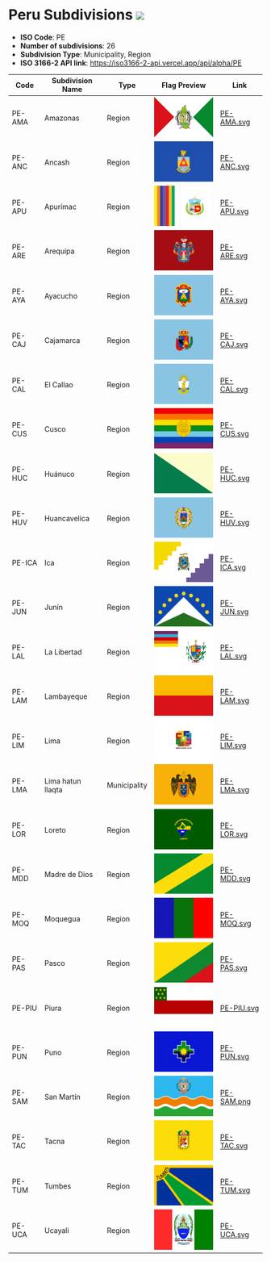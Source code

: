 # Peru Subdivisions ![](https://flagcdn.com/h40/pe.png)

- **ISO Code**: PE
- **Number of subdivisions**: 26
- **Subdivision Type**: Municipality, Region
- **ISO 3166-2 API link**: https://iso3166-2-api.vercel.app/api/alpha/PE

| Code  | Subdivision Name         | Type | Flag Preview | Link |
|-------|--------------------------|--------------| -------------- |----------|
| PE-AMA | Amazonas | Region | <img src='https://raw.githubusercontent.com/amckenna41/iso3166-flags/main/iso3166-2-flags/PE/PE-AMA.svg' height='80'> | [PE-AMA.svg](https://github.com/amckenna41/iso3166-flags/blob/main/iso3166-2-flags/PE/PE-AMA.svg) |
| PE-ANC | Ancash | Region | <img src='https://raw.githubusercontent.com/amckenna41/iso3166-flags/main/iso3166-2-flags/PE/PE-ANC.svg' height='80'> | [PE-ANC.svg](https://github.com/amckenna41/iso3166-flags/blob/main/iso3166-2-flags/PE/PE-ANC.svg) |
| PE-APU | Apurímac | Region | <img src='https://raw.githubusercontent.com/amckenna41/iso3166-flags/main/iso3166-2-flags/PE/PE-APU.svg' height='80'> | [PE-APU.svg](https://github.com/amckenna41/iso3166-flags/blob/main/iso3166-2-flags/PE/PE-APU.svg) |
| PE-ARE | Arequipa | Region | <img src='https://raw.githubusercontent.com/amckenna41/iso3166-flags/main/iso3166-2-flags/PE/PE-ARE.svg' height='80'> | [PE-ARE.svg](https://github.com/amckenna41/iso3166-flags/blob/main/iso3166-2-flags/PE/PE-ARE.svg) |
| PE-AYA | Ayacucho | Region | <img src='https://raw.githubusercontent.com/amckenna41/iso3166-flags/main/iso3166-2-flags/PE/PE-AYA.svg' height='80'> | [PE-AYA.svg](https://github.com/amckenna41/iso3166-flags/blob/main/iso3166-2-flags/PE/PE-AYA.svg) |
| PE-CAJ | Cajamarca | Region | <img src='https://raw.githubusercontent.com/amckenna41/iso3166-flags/main/iso3166-2-flags/PE/PE-CAJ.svg' height='80'> | [PE-CAJ.svg](https://github.com/amckenna41/iso3166-flags/blob/main/iso3166-2-flags/PE/PE-CAJ.svg) |
| PE-CAL | El Callao | Region | <img src='https://raw.githubusercontent.com/amckenna41/iso3166-flags/main/iso3166-2-flags/PE/PE-CAL.svg' height='80'> | [PE-CAL.svg](https://github.com/amckenna41/iso3166-flags/blob/main/iso3166-2-flags/PE/PE-CAL.svg) |
| PE-CUS | Cusco | Region | <img src='https://raw.githubusercontent.com/amckenna41/iso3166-flags/main/iso3166-2-flags/PE/PE-CUS.svg' height='80'> | [PE-CUS.svg](https://github.com/amckenna41/iso3166-flags/blob/main/iso3166-2-flags/PE/PE-CUS.svg) |
| PE-HUC | Huánuco | Region | <img src='https://raw.githubusercontent.com/amckenna41/iso3166-flags/main/iso3166-2-flags/PE/PE-HUC.svg' height='80'> | [PE-HUC.svg](https://github.com/amckenna41/iso3166-flags/blob/main/iso3166-2-flags/PE/PE-HUC.svg) |
| PE-HUV | Huancavelica | Region | <img src='https://raw.githubusercontent.com/amckenna41/iso3166-flags/main/iso3166-2-flags/PE/PE-HUV.svg' height='80'> | [PE-HUV.svg](https://github.com/amckenna41/iso3166-flags/blob/main/iso3166-2-flags/PE/PE-HUV.svg) |
| PE-ICA | Ica | Region | <img src='https://raw.githubusercontent.com/amckenna41/iso3166-flags/main/iso3166-2-flags/PE/PE-ICA.svg' height='80'> | [PE-ICA.svg](https://github.com/amckenna41/iso3166-flags/blob/main/iso3166-2-flags/PE/PE-ICA.svg) |
| PE-JUN | Junín | Region | <img src='https://raw.githubusercontent.com/amckenna41/iso3166-flags/main/iso3166-2-flags/PE/PE-JUN.svg' height='80'> | [PE-JUN.svg](https://github.com/amckenna41/iso3166-flags/blob/main/iso3166-2-flags/PE/PE-JUN.svg) |
| PE-LAL | La Libertad | Region | <img src='https://raw.githubusercontent.com/amckenna41/iso3166-flags/main/iso3166-2-flags/PE/PE-LAL.svg' height='80'> | [PE-LAL.svg](https://github.com/amckenna41/iso3166-flags/blob/main/iso3166-2-flags/PE/PE-LAL.svg) |
| PE-LAM | Lambayeque | Region | <img src='https://raw.githubusercontent.com/amckenna41/iso3166-flags/main/iso3166-2-flags/PE/PE-LAM.svg' height='80'> | [PE-LAM.svg](https://github.com/amckenna41/iso3166-flags/blob/main/iso3166-2-flags/PE/PE-LAM.svg) |
| PE-LIM | Lima | Region | <img src='https://raw.githubusercontent.com/amckenna41/iso3166-flags/main/iso3166-2-flags/PE/PE-LIM.svg' height='80'> | [PE-LIM.svg](https://github.com/amckenna41/iso3166-flags/blob/main/iso3166-2-flags/PE/PE-LIM.svg) |
| PE-LMA | Lima hatun llaqta | Municipality | <img src='https://raw.githubusercontent.com/amckenna41/iso3166-flags/main/iso3166-2-flags/PE/PE-LMA.svg' height='80'> | [PE-LMA.svg](https://github.com/amckenna41/iso3166-flags/blob/main/iso3166-2-flags/PE/PE-LMA.svg) |
| PE-LOR | Loreto | Region | <img src='https://raw.githubusercontent.com/amckenna41/iso3166-flags/main/iso3166-2-flags/PE/PE-LOR.svg' height='80'> | [PE-LOR.svg](https://github.com/amckenna41/iso3166-flags/blob/main/iso3166-2-flags/PE/PE-LOR.svg) |
| PE-MDD | Madre de Dios | Region | <img src='https://raw.githubusercontent.com/amckenna41/iso3166-flags/main/iso3166-2-flags/PE/PE-MDD.svg' height='80'> | [PE-MDD.svg](https://github.com/amckenna41/iso3166-flags/blob/main/iso3166-2-flags/PE/PE-MDD.svg) |
| PE-MOQ | Moquegua | Region | <img src='https://raw.githubusercontent.com/amckenna41/iso3166-flags/main/iso3166-2-flags/PE/PE-MOQ.svg' height='80'> | [PE-MOQ.svg](https://github.com/amckenna41/iso3166-flags/blob/main/iso3166-2-flags/PE/PE-MOQ.svg) |
| PE-PAS | Pasco | Region | <img src='https://raw.githubusercontent.com/amckenna41/iso3166-flags/main/iso3166-2-flags/PE/PE-PAS.svg' height='80'> | [PE-PAS.svg](https://github.com/amckenna41/iso3166-flags/blob/main/iso3166-2-flags/PE/PE-PAS.svg) |
| PE-PIU | Piura | Region | <img src='https://raw.githubusercontent.com/amckenna41/iso3166-flags/main/iso3166-2-flags/PE/PE-PIU.svg' height='80'> | [PE-PIU.svg](https://github.com/amckenna41/iso3166-flags/blob/main/iso3166-2-flags/PE/PE-PIU.svg) |
| PE-PUN | Puno | Region | <img src='https://raw.githubusercontent.com/amckenna41/iso3166-flags/main/iso3166-2-flags/PE/PE-PUN.svg' height='80'> | [PE-PUN.svg](https://github.com/amckenna41/iso3166-flags/blob/main/iso3166-2-flags/PE/PE-PUN.svg) |
| PE-SAM | San Martín | Region | <img src='https://raw.githubusercontent.com/amckenna41/iso3166-flags/main/iso3166-2-flags/PE/PE-SAM.png' height='80'> | [PE-SAM.png](https://github.com/amckenna41/iso3166-flags/blob/main/iso3166-2-flags/PE/PE-SAM.png) |
| PE-TAC | Tacna | Region | <img src='https://raw.githubusercontent.com/amckenna41/iso3166-flags/main/iso3166-2-flags/PE/PE-TAC.svg' height='80'> | [PE-TAC.svg](https://github.com/amckenna41/iso3166-flags/blob/main/iso3166-2-flags/PE/PE-TAC.svg) |
| PE-TUM | Tumbes | Region | <img src='https://raw.githubusercontent.com/amckenna41/iso3166-flags/main/iso3166-2-flags/PE/PE-TUM.svg' height='80'> | [PE-TUM.svg](https://github.com/amckenna41/iso3166-flags/blob/main/iso3166-2-flags/PE/PE-TUM.svg) |
| PE-UCA | Ucayali | Region | <img src='https://raw.githubusercontent.com/amckenna41/iso3166-flags/main/iso3166-2-flags/PE/PE-UCA.svg' height='80'> | [PE-UCA.svg](https://github.com/amckenna41/iso3166-flags/blob/main/iso3166-2-flags/PE/PE-UCA.svg) |

